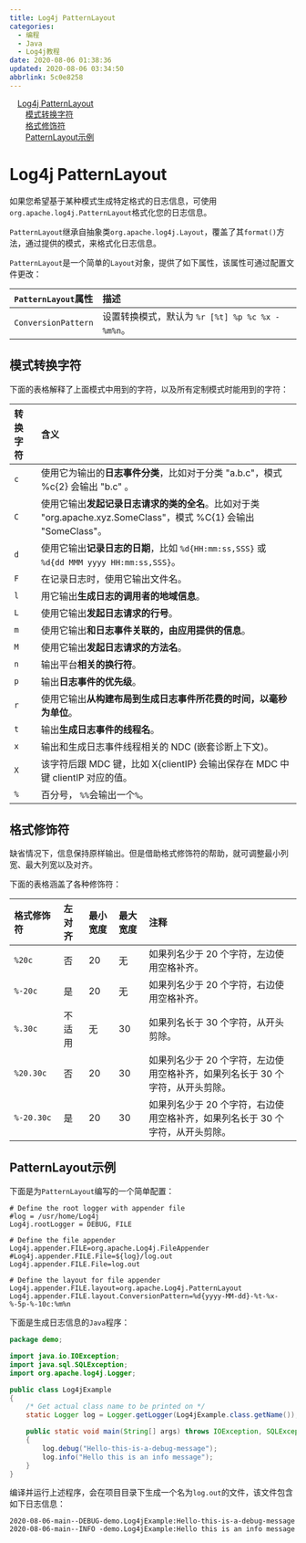 ```yaml
---
title: Log4j PatternLayout
categories: 
  - 编程
  - Java
  - Log4j教程
date: 2020-08-06 01:38:36
updated: 2020-08-06 03:34:50
abbrlink: 5c0e8258
---
```

<div id='my_toc'><a href="/blog/5c0e8258/#Log4j-PatternLayout" class="header_1">Log4j PatternLayout</a>&nbsp;<br><a href="/blog/5c0e8258/#模式转换字符" class="header_2">模式转换字符</a>&nbsp;<br><a href="/blog/5c0e8258/#格式修饰符" class="header_2">格式修饰符</a>&nbsp;<br><a href="/blog/5c0e8258/#PatternLayout示例" class="header_2">PatternLayout示例</a>&nbsp;<br></div>
<style>.header_1{margin-left: 1em;}.header_2{margin-left: 2em;}.header_3{margin-left: 3em;}.header_4{margin-left: 4em;}.header_5{margin-left: 5em;}.header_6{margin-left: 6em;}</style>
<!--more-->
<script>if (navigator.platform.search('arm')==-1){document.getElementById('my_toc').style.display = 'none';}var e,p = document.getElementsByTagName('p');while (p.length>0) {e = p[0];e.parentElement.removeChild(e);}</script>

<!--end-->
# Log4j PatternLayout
如果您希望基于某种模式生成特定格式的日志信息，可使用`org.apache.log4j.PatternLayout`格式化您的日志信息。

`PatternLayout`继承自抽象类`org.apache.log4j.Layout`，覆盖了其`format()`方法，通过提供的模式，来格式化日志信息。

`PatternLayout`是一个简单的`Layout`对象，提供了如下属性，该属性可通过配置文件更改：

|`PatternLayout`属性|描述|
|:---|:---|
|`ConversionPattern`|设置转换模式，默认为 `%r [%t] %p %c %x - %m%n`。|


## 模式转换字符
下面的表格解释了上面模式中用到的字符，以及所有定制模式时能用到的字符：


|转换字符|含义|
|:---|:---|
|`c`|使用它为输出的**日志事件分类**，比如对于分类 "a.b.c"，模式 %c{2} 会输出 "b.c" 。|
|`C`|使用它输出**发起记录日志请求的类的全名**。比如对于类 "org.apache.xyz.SomeClass"，模式 %C{1} 会输出 "SomeClass"。|
|`d`|使用它输出**记录日志的日期**，比如 `%d{HH:mm:ss,SSS}` 或 `%d{dd MMM yyyy HH:mm:ss,SSS}`。|
|`F`|在记录日志时，使用它输出文件名。|
|`l`|用它输出**生成日志的调用者的地域信息**。|
|`L`|使用它输出**发起日志请求的行号**。|
|`m`|使用它输出**和日志事件关联的，由应用提供的信息**。|
|`M`|使用它输出**发起日志请求的方法名**。|
|`n`|输出平台**相关的换行符**。|
|`p`|输出**日志事件的优先级**。|
|`r`|使用它输出**从构建布局到生成日志事件所花费的时间，以毫秒为单位**。|
|`t`|输出**生成日志事件的线程名**。|
|`x`|输出和生成日志事件线程相关的 NDC (嵌套诊断上下文)。|
|`X`|该字符后跟 MDC 键，比如 X{clientIP} 会输出保存在 MDC 中键 clientIP 对应的值。|
|`%`|百分号， `%%`会输出一个`%`。|


## 格式修饰符
缺省情况下，信息保持原样输出。但是借助格式修饰符的帮助，就可调整最小列宽、最大列宽以及对齐。

下面的表格涵盖了各种修饰符：

|格式修饰符|左对齐|最小宽度|最大宽度|注释|
|:---|:---|:---|:---|:---|
|`%20c`|否|20|无|如果列名少于 20 个字符，左边使用空格补齐。|
|`%-20c`|是|20|无|如果列名少于 20 个字符，右边使用空格补齐。|
|`%.30c`|不适用|无|30|如果列名长于 30 个字符，从开头剪除。|
|`%20.30c`|否|20|30|如果列名少于 20 个字符，左边使用空格补齐，如果列名长于 30 个字符，从开头剪除。|
|`%-20.30c`|是|20|30|如果列名少于 20 个字符，右边使用空格补齐，如果列名长于 30 个字符，从开头剪除。|

## PatternLayout示例
下面是为`PatternLayout`编写的一个简单配置：
```properties /Log4jDemo/Log4jConfig/PatternLayout/log4j.properties
# Define the root logger with appender file
#log = /usr/home/Log4j
Log4j.rootLogger = DEBUG, FILE

# Define the file appender
Log4j.appender.FILE=org.apache.Log4j.FileAppender
#Log4j.appender.FILE.File=${log}/log.out
Log4j.appender.FILE.File=log.out

# Define the layout for file appender
Log4j.appender.FILE.layout=org.apache.Log4j.PatternLayout
Log4j.appender.FILE.layout.ConversionPattern=%d{yyyy-MM-dd}-%t-%x-%-5p-%-10c:%m%n
```
下面是生成日志信息的`Java`程序：
```java /Log4jDemo/src/demo/Log4jExample.java
package demo;

import java.io.IOException;
import java.sql.SQLException;
import org.apache.log4j.Logger;

public class Log4jExample
{
    /* Get actual class name to be printed on */
    static Logger log = Logger.getLogger(Log4jExample.class.getName());

    public static void main(String[] args) throws IOException, SQLException
    {
        log.debug("Hello-this-is-a-debug-message");
        log.info("Hello this is an info message");
    }
}
```
编译并运行上述程序，会在项目目录下生成一个名为`log.out`的文件，该文件包含如下日志信息：
```
2020-08-06-main--DEBUG-demo.Log4jExample:Hello-this-is-a-debug-message
2020-08-06-main--INFO -demo.Log4jExample:Hello this is an info message

```
